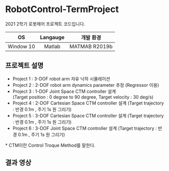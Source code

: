 # RobotControl-TermProject  

2021 2학기 로봇제어 프로젝트 코드입니다.  

|OS|Langauge|개발 환경|   
|:---:|:---:|:---:|   
|Window 10|Matlab|MATMAB R2019b|   

## 프로젝트 설명  

- Project 1 : 3-DOF robot arm 자유 낙하 시뮬레이션  
- Project 2 : 2-DOF robot arm dynamics parameter 추정 (Regressor 이용) 
- Project 3 : 1-DOF Joint Space CTM controller 설계  
  (Target position : 0 degree to 90 degree, Target velocity : 30 deg/s)  
- Project 4 : 2-DOF Cartesian Space CTM controller 설계 (Target trajectory : 반경 0.1m , 주기 1s 원 그리기)  
- Project 5 : 3-DOF Cartesian Space CTM controller 설계 (Target trajectory : 반경 0.1m , 주기 1s 원 그리기) 
- Project 6 : 3-DOF Joint Space CTM controller 설계 (Target trajectory : 반경 0.1m , 주기 1s 원 그리기)  

\* CTM이란 Control Troque Method를 말한다.  

## 결과 영상  

